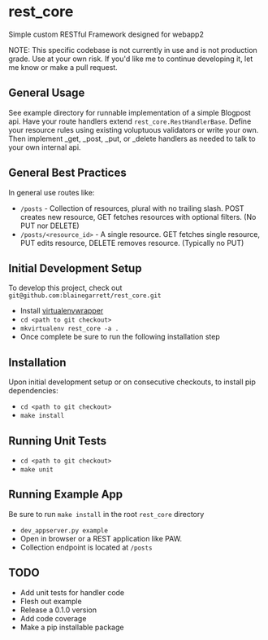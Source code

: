 # rest_core
Simple custom RESTful Framework designed for webapp2

NOTE: This specific codebase is not currently in use and is not production grade. Use at your own risk. If you'd like me to continue developing it, let me know or make a pull request.

General Usage
-----
See example directory for runnable implementation of a simple Blogpost api.
Have your route handlers extend `rest_core.RestHandlerBase`. Define your resource rules using existing voluptuous validators or write your own. Then implement _get, _post, _put, or _delete handlers as needed to talk to your own internal api.

General Best Practices
-----
In general use routes like:
* `/posts`  - Collection of resources, plural with no trailing slash. POST creates new resource, GET fetches resources with optional filters. (No PUT nor DELETE)
* `/posts/<resource_id>` - A single resource. GET fetches single resource, PUT edits resource, DELETE removes resource. (Typically no PUT)


Initial Development Setup
-----
To develop this project, check out `git@github.com:blainegarrett/rest_core.git`
* Install [virtualenvwrapper](http://virtualenvwrapper.readthedocs.io/en/latest/install.html)
* `cd <path to git checkout>`
* `mkvirtualenv rest_core -a .`
* Once complete be sure to run the following installation step

Installation
-----
Upon initial development setup or on consecutive checkouts, to install pip dependencies:
* `cd <path to git checkout>`
* `make install`

Running Unit Tests
-----
* `cd <path to git checkout>`
* `make unit`

Running Example App
-----
Be sure to run `make install` in the root `rest_core` directory


* `dev_appserver.py example`
* Open in browser or a REST application like PAW.
* Collection endpoint is located at `/posts`


TODO
-----
* Add unit tests for handler code
* Flesh out example
* Release a 0.1.0 version
* Add code coverage
* Make a pip installable package
